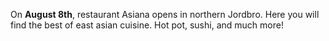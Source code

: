On **August 8th**, restaurant Asiana opens in northern Jordbro.  Here you will
find the best of east asian cuisine. Hot pot, sushi, and much more!
